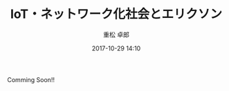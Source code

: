 ﻿---
title: IoT・ネットワーク化社会とエリクソン
description: "IoT・ネットワーク化社会とエリクソン"
date: 2017-10-29 14:10
sessionlevel: 50
author: "重松 卓郎"
category: sessions
---
Comming Soon!!
